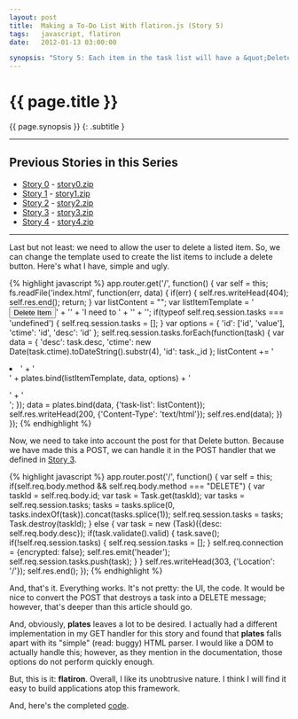 ```yaml
---
layout: post
title:  Making a To-Do List With flatiron.js (Story 5)
tags:   javascript, flatiron
date:   2012-01-13 03:00:00

synopsis: "Story 5: Each item in the task list will have a &quot;Delete&quot; link next to it so the user can remove the to-do item from the list."
---
```


# {{ page.title }}

{{ page.synopsis }}
{: .subtitle }

-----

## Previous Stories in this Series
* [Story 0](../10/get-to-know-flatiron.js-by-building-a-todo-app-story-0.html) - [story0.zip](/assets/story0.zip)
* [Story 1](../11/get-to-know-flatiron.js-by-building-a-todo-app-story-1.html) - [story1.zip](/assets/story1.zip)
* [Story 2](../12/get-to-know-flatiron.js-by-building-a-todo-app-story-2.html) - [story2.zip](/assets/story2.zip)
* [Story 3](../13/get-to-know-flatiron.js-by-building-a-todo-app-story-3.html) - [story3.zip](/assets/story3.zip)
* [Story 4](../13/get-to-know-flatiron.js-by-building-a-todo-app-story-4.html) - [story4.zip](/assets/story4.zip)

-----

Last but not least: we need to allow the user to delete a listed item. So, we
can change the template used to create the list items to include a delete
button. Here's what I have, simple and ugly.

{% highlight javascript %}
app.router.get('/', function() {
  var self = this;
  fs.readFile('index.html', function(err, data) {
    if(err) {
      self.res.writeHead(404);
      self.res.end();
      return;
    }
    var listContent = "";
    var listItemTemplate = '<button>Delete Item</button>' +
                           '<span id="ctime" class="ctime"></span>' +
                           'I need to <span id="desc" class="desc"></span>' +
                           '<input type="hidden" name="method" value="DELETE" />' +
                           '<input type="hidden" id="id" name="id" value="" />';
    if(typeof self.req.session.tasks === 'undefined') {
      self.req.session.tasks = [];
    }
    var options = {
      'id': ['id', 'value'],
      'ctime': 'id',
      'desc': 'id'
    };
    self.req.session.tasks.forEach(function(task) {
      var data = {
        'desc': task.desc,
        'ctime': new Date(task.ctime).toDateString().substr(4),
        'id': task._id
      };
      listContent += '<li>' +
        '<form method="post" action="/">' +
        plates.bind(listItemTemplate, data, options) +
        '</form>' +
      '</li>';
    });
    data = plates.bind(data, {'task-list': listContent});
    self.res.writeHead(200, {'Content-Type': 'text/html'});
    self.res.end(data);
  })
});
{% endhighlight %}

Now, we need to take into account the post for that Delete button. Because we
have made this a POST, we can handle it in the POST handler that we defined
in
[Story 3](../13/get-to-know-flatiron.js-by-building-a-todo-app-story-3.html).

{% highlight javascript %}
app.router.post('/', function() {
  var self = this;
  if(self.req.body.method && self.req.body.method === "DELETE") {
    var taskId = self.req.body.id;
    var task = Task.get(taskId);
    var tasks = self.req.session.tasks;
    tasks = tasks.splice(0, tasks.indexOf(task)).concat(tasks.splice(1));
    self.req.session.tasks = tasks;
    Task.destroy(taskId);
  } else {
    var task = new (Task)({desc: self.req.body.desc});
    if(task.validate().valid) {
      task.save();
      if(!self.req.session.tasks) {
        self.req.session.tasks = [];
      }
      self.req.connection = {encrypted: false};
      self.res.emit('header');
      self.req.session.tasks.push(task);
    }
  }
  self.res.writeHead(303, {'Location': '/'});
  self.res.end();
});
{% endhighlight %}

And, that's it. Everything works. It's not pretty: the UI, the code. It would
be nice to convert the POST that destroys a task into a DELETE message;
however, that's deeper than this article should go.

And, obviously, **plates** leaves a lot to be desired. I actually had a
different implementation in my GET handler for this story and found that
**plates** falls apart with its "simple" (read: buggy) HTML parser. I would
like a DOM to actually handle this; however, as they mention in the
documentation, those options do not perform quickly enough.

But, this is it: **flatiron**. Overall, I like its unobtrusive nature. I think
I will find it easy to build applications atop this framework.

And, here's the completed [code](/assets/story5.zip).
